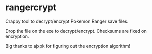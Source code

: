 # rangercrypt
Crappy tool to decrypt/encrypt Pokemon Ranger save files.

Drop the file on the exe to decrypt/encrypt. Checksums are fixed on encryption.

Big thanks to ajxpk for figuring out the encryption algorithm!